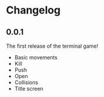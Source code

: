 # Changelog

## 0.0.1

The first release of the terminal game!

- Basic movements
- Kill
- Push
- Open
- Collisions
- Title screen